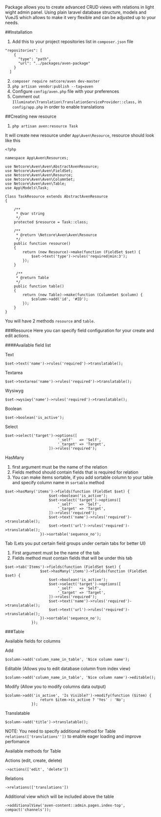 Package allows you to create advanced CRUD views with relations in light wight admin panel. Using plain laravel database structure, models and VueJS which allows to make it very flexible and can be adjusted up to your needs. 

##Installation
1. Add this to your project repositories list in `composer.json` file
```$xslt
"repositories": [
    {
      "type": "path",
      "url": "../packages/aven-package"
    }
  ]
```

2. ```composer require netcore/aven dev-master```
3. ```php artisan vendor:publish --tag=aven```
4. Configure `config/aven.php` file with your preferences
5. Comment out `Illuminate\Translation\TranslationServiceProvider::class,` in `config/app.php` in order to enable translations

##Creating new resource

1. ```php artisan aven:resource Task```

It will create new resource under `App\Aven\Resource`, resource should look like this
```$xslt
<?php

namespace App\Aven\Resources;

use Netcore\Aven\Aven\AbstractAvenResource;
use Netcore\Aven\Aven\FieldSet;
use Netcore\Aven\Aven\Resource;
use Netcore\Aven\Aven\ColumnSet;
use Netcore\Aven\Aven\Table;
use App\Models\Task;

Class TaskResource extends AbstractAvenResource
{

    /**
     * @var string
     */
    protected $resource = Task::class;

    /**
     * @return \Netcore\Aven\Aven\Resource
     */
    public function resource()
    {
        return (new Resource)->make(function (FieldSet $set) {
            $set->text('type')->rules('required|min:3');
        });
    }

     /**
     * @return Table
     */
    public function table()
    {
        return (new Table)->make(function (ColumnSet $column) {
            $column->add('id', '#ID');
        });
    }
}
```

You will have 2 methods `resource` and `table`.

###Resource
Here you can specify field configuration for your create and edit actions.

####Available field list

Text
```
$set->text('name')->rules('required')->translatable();
```
Textarea
```$xslt
$set->textarea('name')->rules('required')->translatable();
```
Wysiwyg
```$xslt
$set->wysiwy('name')->rules('required')->translatable();
```
Boolean
```$xslt
$set->boolean('is_active');
```
Select

```$xslt
$set->select('target')->options([
                        '_self'   => 'Self',
                        '_target' => 'Target',
                    ])->rules('required');
```
HasMany
1. first argument must be the name of the relation
2. Fields method should contain fields that is required for relation
3. You can make items sortable, if you add sortable column to your table and specify column name in `sortable` method
```$xslt
$set->hasMany('items')->fields(function (FieldSet $set) {
                    $set->boolean('is_active');
                    $set->select('target')->options([
                        '_self'   => 'Self',
                        '_target' => 'Target',
                    ])->rules('required');
                    $set->text('name')->rules('required')->translatable();
                    $set->text('url')->rules('required')->translatable();
                })->sortable('sequence_no');
```
Tab (Lets you put certain field groups under certain tabs for better UI)
1. First argument must be the name of the tab
2. Fields method must contain fields that will be under this tab

```$xslt
$set->tab('Items')->fields(function (FieldSet $set) {
                $set->hasMany('items')->fields(function (FieldSet $set) {
                    $set->boolean('is_active');
                    $set->select('target')->options([
                        '_self'   => 'Self',
                        '_target' => 'Target',
                    ])->rules('required');
                    $set->text('name')->rules('required')->translatable();
                    $set->text('url')->rules('required')->translatable();
                })->sortable('sequence_no');
            });
```

###Table

Available fields for columns

Add
```$xslt
$column->add('column_name_in_table', 'Nice column name');
```

Editable (Allows you to edit database column from index view)
```$xslt
$column->add('column_name_in_table', 'Nice column name')->editable();
```

Modify (Allow you to modify columns data output)
```$xslt
$column->add('is_active', 'Is Visible?')->modify(function ($item) {
                return $item->is_active ? 'Yes' : 'No';
            });
```

Translatable
```$xslt
$column->add('title')->translatable();
```
NOTE: You need to specify additional method for Table `relations(['translations''])` to enable eager loading and improve perfomance

Available methods for Table

Actions (edit, create, delete)
```$xslt
->actions(['edit', 'delete'])
```
Relations
```$xslt
->relations(['translations'])
```
Additional view which will be included above the table
```$xslt
->additionalView('aven-content::admin.pages.index-top', compact('channels'));
```